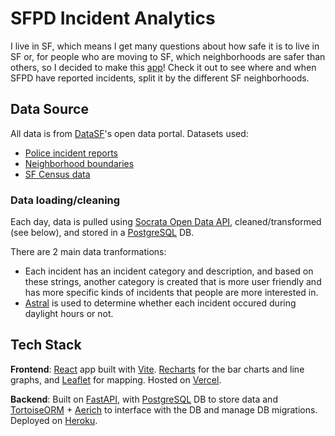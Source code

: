 # SFPD Incident Analytics
I live in SF, which means I get many questions about how safe it is to live in SF or, for people who are moving to SF, which neighborhoods are safer than others, so I decided to make this [app](https://sfpd-incident-analytics.vercel.app/)! Check it out to see where and when SFPD have reported incidents, split it by the different SF neighborhoods.

## Data Source
All data is from [DataSF](https://datasf.org/opendata/)'s open data portal. Datasets used:
- [Police incident reports](https://data.sfgov.org/Public-Safety/Police-Department-Incident-Reports-2018-to-Present/wg3w-h783/about_data)
- [Neighborhood boundaries](https://data.sfgov.org/-/Analysis-Neighborhoods/j2bu-swwd/about_data)
- [SF Census data](https://data.sfgov.org/Economy-and-Community/San-Francisco-Population-and-Demographic-Census-da/4qbq-hvtt/about_data)

### Data loading/cleaning
Each day, data is pulled using [Socrata Open Data API](https://dev.socrata.com/), cleaned/transformed (see below), and stored in a [PostgreSQL](https://www.postgresql.org/) DB.

There are 2 main data tranformations:
- Each incident has an incident category and description, and based on these strings, another category is created that is more user friendly and has more specific kinds of incidents that people are more interested in.
- [Astral](https://astral.readthedocs.io/en/latest/package.html) is used to determine whether each incident occured during daylight hours or not.

## Tech Stack
**Frontend**: [React](https://react.dev/) app built with [Vite](https://vitejs.dev/). [Recharts](https://recharts.org/en-US/) for the bar charts and line graphs,
and [Leaflet](https://leafletjs.com/) for mapping. Hosted on [Vercel](https://vercel.com/).

**Backend**: Built on [FastAPI](https://fastapi.tiangolo.com/), with [PostgreSQL](https://www.postgresql.org/) DB to store data and
[TortoiseORM](https://tortoise.github.io/) + [Aerich](https://github.com/tortoise/aerich) to interface with the DB and manage DB migrations. Deployed on [Heroku](https://www.heroku.com/).
